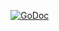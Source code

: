 [![GoDoc](https://godoc.org/bitbucket.org/chrj/smtpd?status.png)](https://godoc.org/bitbucket.org/chrj/smtpd)
